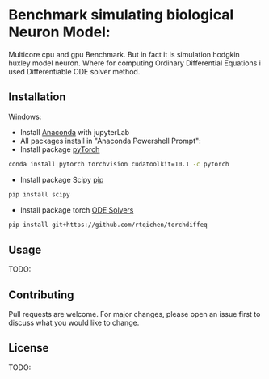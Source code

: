 # Benchmark simulating biological Neuron Model:
Multicore cpu and gpu Benchmark. But in fact it is simulation hodgkin huxley model neuron. Where for computing Ordinary Differential Equations i used Differentiable ODE solver method.
## Installation
Windows:
- Install [Anaconda](https://www.anaconda.com/distribution/) with jupyterLab
- All packages install in "Anaconda Powershell Prompt":
- Install package [pyTorch](https://pytorch.org/get-started/locally/) 
```bash
conda install pytorch torchvision cudatoolkit=10.1 -c pytorch
```
- Install package Scipy [pip](https://pypi.org/project/scipy/)
```bash
pip install scipy
```
- Install package torch [ODE Solvers](https://github.com/rtqichen/torchdiffeq)
```bash
pip install git+https://github.com/rtqichen/torchdiffeq
```
## Usage

TODO:

## Contributing
Pull requests are welcome. For major changes, please open an issue first to discuss what you would like to change.


## License
TODO: 
